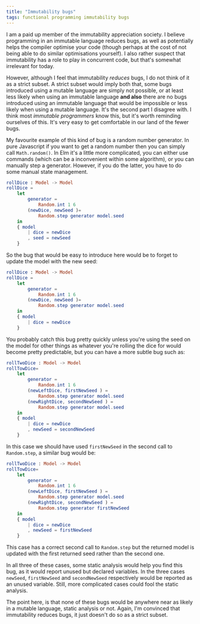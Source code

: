 ```yaml
---
title: "Immutability bugs"
tags: functional programming immutability bugs
---
```


I am a paid up member of the immutability appreciation society. I believe programming in an immutable language reduces bugs, as well as potentially helps the compiler optimise your code (though perhaps at the cost of not being able to do similar optimisations yourself). I also rather suspect that immutability has a role to play in concurrent code, but that's somewhat irrelevant for today.

However, although I feel that immutability *reduces* bugs, I do not think of it as a strict subset. A strict subset would imply both that, some bugs introduced using a mutable language are simply not possible, or at least less likely when using an immutable language **and also** there are no bugs introduced using an immutable language that would be impossible or less likely when using a mutable language. It's the second part I disagree with. I think most *immutable programmers* know this, but it's worth reminding ourselves of this. It's very easy to get comfortable in our land of the fewer bugs.

My favourite example of this kind of bug is a random number generator. In pure Javascript if you want to get a random number then you can simply call `Math.random()`. In Elm it's a little more complicated, you can either use commands (which can be a inconvenient within some algorithm), or you can manually step a generator. However, if you do the latter, you have to do some manual state management.

```elm
rollDice : Model -> Model
rollDice =
    let
        generator =
            Random.int 1 6
        (newDice, newSeed )=
            Random.step generator model.seed
    in
    { model
        | dice = newDice
        , seed = newSeed
    }
```

So the bug that would be easy to introduce here would be to forget to update the model with the new seed:


```elm
rollDice : Model -> Model
rollDice =
    let
        generator =
            Random.int 1 6
        (newDice, newSeed )=
            Random.step generator model.seed
    in
    { model
        | dice = newDice
    }
```

You probably catch this bug pretty quickly unless you're using the seed on the model for other things as whatever you're rolling the dice for would become pretty predictable, but you can have a more subtle bug such as:


```elm
rollTwoDice : Model -> Model
rollTowDice=
    let
        generator =
            Random.int 1 6
        (newLeftDice, firstNewSeed ) =
            Random.step generator model.seed
        (newRightDice, secondNewSeed ) = 
            Random.step generator model.seed
    in
    { model
        | dice = newDice
        , newSeed = secondNewSeed
    }
```
In this case we should have used `firstNewSeed` in the second call to `Random.step`, a similar bug would be:

```elm
rollTwoDice : Model -> Model
rollTowDice=
    let
        generator =
            Random.int 1 6
        (newLeftDice, firstNewSeed ) =
            Random.step generator model.seed
        (newRightDice, secondNewSeed ) = 
            Random.step generator firstNewSeed
    in
    { model
        | dice = newDice
        , newSeed = firstNewSeed
    }
```
This case has a correct second call to `Random.step` but the returned model is updated with the first returned seed rather than the second one.

In all three of these cases, some static analysis would help you find this bug, as it would report unused but declared variables. In the three cases `newSeed`, `firstNewSeed` and `secondNewSeed` respectively would be reported as an unused variable. Still, more complicated cases could fool the static analysis.

The point here, is that none of these bugs would be anywhere near as likely in a mutable language, static analysis or not. Again, I'm convinced that immutability reduces bugs, it just doesn't do so as a strict subset.

